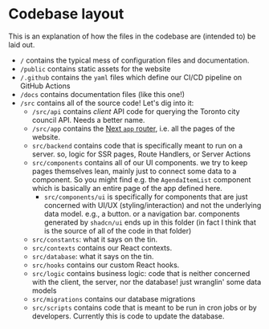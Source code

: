 # Codebase layout

This is an explanation of how the files in the codebase are (intended to) be laid out.

- `/` contains the typical mess of configuration files and documentation.
- `/public` contains static assets for the website
- `/.github` contains the `yaml` files which define our CI/CD pipeline on GitHub Actions
- `/docs` contains documentation files (like this one!)
- `/src` contains all of the source code! Let's dig into it:
  - `/src/api` contains _client_ API code for querying the Toronto city council API. Needs a better name.
  - `/src/app` contains the [Next `app` router](https://nextjs.org/docs/app), i.e. all the pages of the website.
  - `src/backend` contains code that is specifically meant to run on a server. so, logic for SSR pages, Route Handlers, or Server Actions
  - `src/components` contains all of our UI components. we try to keep pages themselves lean, mainly just to connect some data to a component. So you might find e.g. the `AgendaItemList` component which is basically an entire page of the app defined here.
    - `src/components/ui` is specifically for components that are just concerned with UI/UX (styling/interaction) and not the underlying data model. e.g., a button. or a navigation bar. components generated by `shadcn/ui` ends up in this folder (in fact I think that is the source of all of the code in that folder)
  - `src/constants`: what it says on the tin.
  - `src/contexts` contains our React contexts.
  - `src/database`: what it says on the tin.
  - `src/hooks` contains our custom React hooks.
  - `src/logic` contains business logic: code that is neither concerned with the client, the server, nor the database! just wranglin' some data models
  - `src/migrations` contains our database migrations
  - `src/scripts` contains code that is meant to be run in cron jobs or by developers. Currently this is code to update the database.
